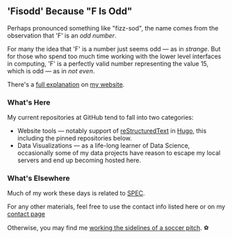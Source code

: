 ## 'Fisodd' Because "F Is Odd"

Perhaps pronounced something like "fizz-sod", the name comes from the observation that 'F' is an _odd number_.

For many the idea that 'F' is a number just seems odd &mdash; as in _strange_.
But for those who spend too much time working with the lower level interfaces in computing,
'F' is a perfectly valid number representing the value 15, which is odd &mdash; as in _not even_.

There's a [full explanation](https://www.fisodd.com/post/f-is-odd/) on [my website](https://www.fisodd.com/).

### What's Here

My current repositories at GitHub tend to fall into two categories:

- Website tools &mdash;
notably support of [reStructuredText](https://docutils.sourceforge.io/rst.html) in [Hugo](https://gohugo.io/),
this including the pinned repositories below.
- Data Visualizations &mdash;
as a life-long learner of Data Science, occasionally some of my data projects have reason to escape my local servers and end up becoming hosted here.

### What's Elsewhere

Much of my work these days is related to [SPEC](https://www.spec.org).

For any other materials, feel free to use the contact info listed here or on my [contact page](https://www.fisodd.com/info/alexander/)

Otherwise, you may find me [working the sidelines of a soccer pitch](https://www.PCSSL.org). :soccer:


<!--
**fisodd/fisodd** is a ✨ _special_ ✨ repository because its `README.md` (this file) appears on your GitHub profile.

Here are some ideas to get you started:

- 🔭 I’m currently working on ...
- 🌱 I’m currently learning ...
- 👯 I’m looking to collaborate on ...
- 🤔 I’m looking for help with ...
- 💬 Ask me about ...
- 📫 How to reach me: ...
- 😄 Pronouns: ...
- ⚡ Fun fact: ...
-->
